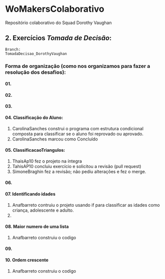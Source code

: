 # WoMakersColaborativo
Repositório colaborativo do Squad Dorothy Vaughan

## 2. Exercícios *Tomada de Decisão*:  
    Branch:  
    TomadaDecisao_DorothyVaughan
### Forma de organização (como nos organizamos para fazer a resolução dos desafios):
#### 01.
#### 02.
#### 03.

#### 04. Classificação do Aluno:
1. CarolinaSanches construi o programa com estrutura condicional composta para classificar se o aluno foi reprovado ou aprovado.
2. CarolinaSanches marcou como Concluído

#### 05. ClassificacaoTriangulos:
1. ThaisAp10 fez o projeto na íntegra
2. TahisAP10 concluiu exercício e solicitou a revisão (pull request)  
3. SimoneBraghin fez a revisão; não pediu alterações e fez o merge.  


#### 06.
#### 07. Identificando idades
1. Anafbarreto contruiu o projeto usando if para classificar as idades como criança, adolescente e adulto.
2. 

#### 08. Maior numero de uma lista
1. Anafbarreto construiu o codigo 

#### 09.

#### 10. Ordem crescente
1. Anafbarreto construiu o codigo 